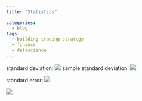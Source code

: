 ```yaml
---
title: "Statistics"

categories:
  - blog
tags:
  - building trading strategy
  - finance
  - datascience
---
```


standard deviation: <img src="https://render.githubusercontent.com/render/math?math=\sqrt{\frac{\Sigma (x-\overline{\rm x})^2}{n}}">
sample standard deviation: <img src="https://render.githubusercontent.com/render/math?math=\sqrt{\frac{\Sigma (x-\overline{\rm x})^2}{n-1}}">

standard error: <img src="https://render.githubusercontent.com/render/math?math=\frac {sample standard deviation}{\sqrt{n}} ">

<img src="https://render.githubusercontent.com/render/math?math=e^{i%20\pi}%20=%20-1">
